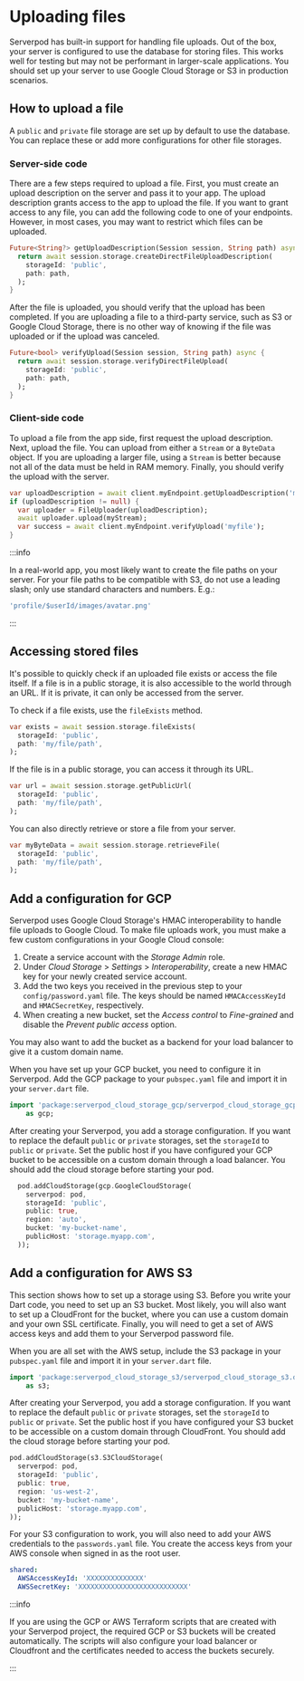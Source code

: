 # Uploading files
Serverpod has built-in support for handling file uploads. Out of the box, your server is configured to use the database for storing files. This works well for testing but may not be performant in larger-scale applications. You should set up your server to use Google Cloud Storage or S3 in production scenarios.

## How to upload a file
A `public` and `private` file storage are set up by default to use the database. You can replace these or add more configurations for other file storages.

### Server-side code
There are a few steps required to upload a file. First, you must create an upload description on the server and pass it to your app. The upload description grants access to the app to upload the file. If you want to grant access to any file, you can add the following code to one of your endpoints. However, in most cases, you may want to restrict which files can be uploaded.

```dart
Future<String?> getUploadDescription(Session session, String path) async {
  return await session.storage.createDirectFileUploadDescription(
    storageId: 'public',
    path: path,
  );
}
```

After the file is uploaded, you should verify that the upload has been completed. If you are uploading a file to a third-party service, such as S3 or Google Cloud Storage, there is no other way of knowing if the file was uploaded or if the upload was canceled.

```dart
Future<bool> verifyUpload(Session session, String path) async {
  return await session.storage.verifyDirectFileUpload(
    storageId: 'public',
    path: path,
  );
}
```

### Client-side code
To upload a file from the app side, first request the upload description. Next, upload the file. You can upload from either a `Stream` or a `ByteData` object. If you are uploading a larger file, using a `Stream` is better because not all of the data must be held in RAM memory. Finally, you should verify the upload with the server.

```dart
var uploadDescription = await client.myEndpoint.getUploadDescription('myfile');
if (uploadDescription != null) {
  var uploader = FileUploader(uploadDescription);
  await uploader.upload(myStream);
  var success = await client.myEndpoint.verifyUpload('myfile');
}
```

:::info

In a real-world app, you most likely want to create the file paths on your server. For your file paths to be compatible with S3, do not use a leading slash; only use standard characters and numbers. E.g.:

```dart
'profile/$userId/images/avatar.png'
```

:::

## Accessing stored files
It's possible to quickly check if an uploaded file exists or access the file itself. If a file is in a public storage, it is also accessible to the world through an URL. If it is private, it can only be accessed from the server.

To check if a file exists, use the `fileExists` method.

```dart
var exists = await session.storage.fileExists(
  storageId: 'public',
  path: 'my/file/path',
);
```

If the file is in a public storage, you can access it through its URL.

```dart
var url = await session.storage.getPublicUrl(
  storageId: 'public',
  path: 'my/file/path',
);
```

You can also directly retrieve or store a file from your server.

```dart
var myByteData = await session.storage.retrieveFile(
  storageId: 'public',
  path: 'my/file/path',
);
```

## Add a configuration for GCP
Serverpod uses Google Cloud Storage's HMAC interoperability to handle file uploads to Google Cloud. To make file uploads work, you must make a few custom configurations in your Google Cloud console:

1. Create a service account with the _Storage Admin_ role.
2. Under _Cloud Storage_ > _Settings_ > _Interoperability_, create a new HMAC key for your newly created service account.
3. Add the two keys you received in the previous step to your `config/password.yaml` file. The keys should be named `HMACAccessKeyId` and `HMACSecretKey`, respectively.
4. When creating a new bucket, set the _Access control_ to _Fine-grained_ and disable the _Prevent public access_ option.

You may also want to add the bucket as a backend for your load balancer to give it a custom domain name.

When you have set up your GCP bucket, you need to configure it in Serverpod. Add the GCP package to your `pubspec.yaml` file and import it in your `server.dart` file.

```dart
import 'package:serverpod_cloud_storage_gcp/serverpod_cloud_storage_gcp.dart'
    as gcp;
```

After creating your Serverpod, you add a storage configuration. If you want to replace the default `public` or `private` storages, set the `storageId` to `public` or `private`. Set the public host if you have configured your GCP bucket to be accessible on a custom domain through a load balancer. You should add the cloud storage before starting your pod.

```dart
  pod.addCloudStorage(gcp.GoogleCloudStorage(
    serverpod: pod,
    storageId: 'public',
    public: true,
    region: 'auto',
    bucket: 'my-bucket-name',
    publicHost: 'storage.myapp.com',
  ));
```

## Add a configuration for AWS S3
This section shows how to set up a storage using S3. Before you write your Dart code, you need to set up an S3 bucket. Most likely, you will also want to set up a CloudFront for the bucket, where you can use a custom domain and your own SSL certificate. Finally, you will need to get a set of AWS access keys and add them to your Serverpod password file.

When you are all set with the AWS setup, include the S3  package in your `pubspec.yaml` file and import it in your `server.dart` file.

```dart
import 'package:serverpod_cloud_storage_s3/serverpod_cloud_storage_s3.dart'
    as s3;
```

After creating your Serverpod, you add a storage configuration. If you want to replace the default `public` or `private` storages, set the `storageId` to `public` or `private`. Set the public host if you have configured your S3 bucket to be accessible on a custom domain through CloudFront. You should add the cloud storage before starting your pod.

```dart
pod.addCloudStorage(s3.S3CloudStorage(
  serverpod: pod,
  storageId: 'public',
  public: true,
  region: 'us-west-2',
  bucket: 'my-bucket-name',
  publicHost: 'storage.myapp.com',
));
```

For your S3 configuration to work, you will also need to add your AWS credentials to the `passwords.yaml` file. You create the access keys from your AWS console when signed in as the root user.

```yaml
shared:
  AWSAccessKeyId: 'XXXXXXXXXXXXXX'
  AWSSecretKey: 'XXXXXXXXXXXXXXXXXXXXXXXXXXX'
```

:::info

If you are using the GCP or AWS Terraform scripts that are created with your Serverpod project, the required GCP or S3 buckets will be created automatically. The scripts will also configure your load balancer or Cloudfront and the certificates needed to access the buckets securely.

:::